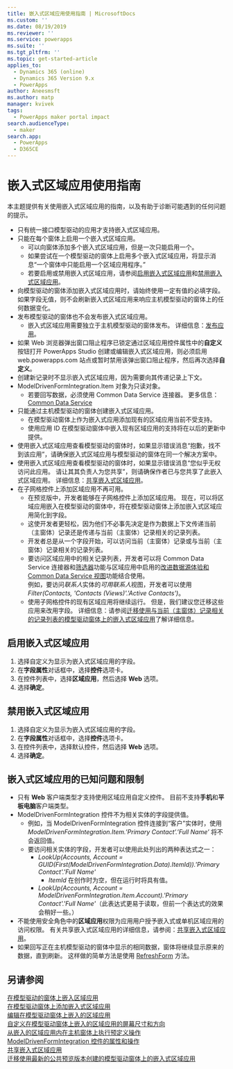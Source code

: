```yaml
---
title: 嵌入式区域应用使用指南 | MicrosoftDocs
ms.custom: ''
ms.date: 08/19/2019
ms.reviewer: ''
ms.service: powerapps
ms.suite: ''
ms.tgt_pltfrm: ''
ms.topic: get-started-article
applies_to:
  - Dynamics 365 (online)
  - Dynamics 365 Version 9.x
  - PowerApps
author: Aneesmsft
ms.author: matp
manager: kvivek
tags:
  - PowerApps maker portal impact
search.audienceType:
  - maker
search.app:
  - PowerApps
  - D365CE
---
```


# <a name="guidelines-on-working-with-embedded-canvas-apps"></a>嵌入式区域应用使用指南
本主题提供有关使用嵌入式区域应用的指南，以及有助于诊断可能遇到的任何问题的提示。

-   只有统一接口模型驱动的应用才支持嵌入式区域应用。
-   只能在每个窗体上启用一个嵌入式区域应用。 
     - 可以向窗体添加多个嵌入式区域应用，但是一次只能启用一个。
     - 如果尝试在一个模型驱动的窗体上启用多个嵌入式区域应用，将显示消息“一个窗体中只能启用一个区域应用程序。”
     - 若要启用或禁用嵌入式区域应用，请参阅[启用嵌入式区域应用](#enable-an-embedded-canvas-app)和[禁用嵌入式区域应用](#disable-an-embedded-canvas-app)。
-   向模型驱动的窗体添加嵌入式区域应用时，请始终使用一定有值的必填字段。 如果字段无值，则不会刷新嵌入式区域应用来响应主机模型驱动的窗体上的任何数据变化。
-   发布模型驱动的窗体也不会发布嵌入式区域应用。
     - 嵌入式区域应用需要独立于主机模型驱动的窗体发布。 详细信息：[发布应用](../canvas-apps/save-publish-app.md#publish-an-app)。
-   如果 Web 浏览器弹出窗口阻止程序已锁定通过区域应用控件属性中的**自定义**按钮打开 PowerApps Studio 创建或编辑嵌入式区域应用，则必须启用 web.powerapps.com 站点或暂时禁用该弹出窗口阻止程序，然后再次选择**自定义**。
-   创建新记录时不显示嵌入式区域应用，因为需要向其传递记录上下文。
-   ModelDrivenFormIntegration.Item 对象为只读对象。 
     - 若要回写数据，必须使用 Common Data Service 连接器。 更多信息：[Common Data Service](/connectors/commondataservice/)
-   只能通过主机模型驱动的窗体创建嵌入式区域应用。 
    - 在模型驱动窗体上作为嵌入式应用添加现有的区域应用当前不受支持。
    - 使用应用 ID 在模型驱动窗体中嵌入现有区域应用的支持将在以后的更新中提供。
- 使用嵌入式区域应用查看模型驱动的窗体时，如果显示错误消息“抱歉，找不到该应用”，请确保嵌入式区域应用与模型驱动的窗体在同一个解决方案中。
- 使用嵌入式区域应用查看模型驱动的窗体时，如果显示错误消息“您似乎无权访问此应用。 请让其其负责人为您共享”，则请确保作者已与您共享了此嵌入式区域应用。 详细信息：[共享嵌入式区域应用](share-embedded-canvas-app.md)。
- 在子网格控件上添加区域应用不再可用。
    - 在预览版中，开发者能够在子网格控件上添加区域应用。 现在，可以将区域应用嵌入在模型驱动的窗体中，将在模型驱动窗体上添加嵌入式区域应用简化到字段。 
    - 这使开发者更轻松，因为他们不必事先决定是作为数据上下文传递当前（主窗体）记录还是传递与当前（主窗体）记录相关的记录列表。 
    - 开发者总是从一个字段开始，可以访问当前（主窗体）记录或与当前（主窗体）记录相关的记录列表。
    - 要访问区域应用中的相关记录列表，开发者可以将 Common Data Service 连接器和[筛选器](../canvas-apps/functions/function-filter-lookup.md)功能与区域应用中启用的[改进数据源体验和 Common Data Service 视图](https://powerapps.microsoft.com/blog/improved-data-source-selection-and-common-data-service-views/)功能结合使用。  
    例如，要访问*联系人*实体的*可用联系人*视图，开发者可以使用 *Filter(Contacts, 'Contacts (Views)'.'Active Contacts')*。
    - 使用子网格控件的现有区域应用将继续运行。 但是，我们建议您迁移这些应用来改用字段。 详细信息：请参阅[迁移使用与当前（主窗体）记录相关的记录列表的模型驱动窗体上的嵌入式区域应用](embedded-canvas-app-migrate-from-preview.md#migrating-embedded-canvas-apps-on-model-driven-forms-that-use-a-list-of-records-related-to-the-current-main-form-record)了解详细信息。

## <a name="enable-an-embedded-canvas-app"></a>启用嵌入式区域应用
1. 选择自定义为显示为嵌入式区域应用的字段。
2. 在**字段属性**对话框中，选择**控件**选项卡。
3. 在控件列表中，选择**区域应用**，然后选择 **Web** 选项。
4. 选择**确定**。

## <a name="disable-an-embedded-canvas-app"></a>禁用嵌入式区域应用
1. 选择自定义为显示为嵌入式区域应用的字段。
2. 在**字段属性**对话框中，选择**控件**选项卡。
3. 在控件列表中，选择默认控件，然后选择 **Web** 选项。
4. 选择**确定**。

## <a name="known-issues-and-limitations-with-embedded-canvas-apps"></a>嵌入式区域应用的已知问题和限制
- 只有 **Web** 客户端类型才支持使用区域应用自定义控件。 目前不支持**手机**和**平板电脑**客户端类型。
- ModelDrivenFormIntegration 控件不为相关实体的字段提供值。 
  - 例如，当 ModelDrivenFormIntegration 控件连接到“客户”实体时，使用 *ModelDrivenFormIntegration.Item.’Primary Contact’.’Full Name’* 将不会返回值。 
  - 要访问相关实体的字段，开发者可以使用此处列出的两种表达式之一：
    - *LookUp(Accounts, Account = GUID(First(ModelDrivenFormIntegration.Data).ItemId)).'Primary Contact'.'Full Name'*  
      - *ItemId* 在创作时为空，但在运行时将具有值。
    - *LookUp(Accounts, Account = ModelDrivenFormIntegration.Item.Account).'Primary Contact'.'Full Name'*（此表达式更易于读取，但前一个表达式的效果会稍好一些。）
- 不能使用安全角色中的**区域应用**权限为应用用户授予嵌入式或单机区域应用的访问权限。 有关共享嵌入式区域应用的详细信息，请参阅：[共享嵌入式区域应用](share-embedded-canvas-app.md)。
- 如果回写正在主机模型驱动的窗体中显示的相同数据，窗体将继续显示原来的数据，直到刷新。 这样做的简单方法是使用 [RefreshForm](embedded-canvas-app-actions.md#refreshformshowprompt) 方法。

## <a name="see-also"></a>另请参阅
[在模型驱动的窗体上嵌入区域应用](embed-canvas-app-in-form.md) <br />
[在模型驱动窗体上添加嵌入式区域应用](embedded-canvas-app-add-classic-designer.md) <br />
[编辑在模型驱动窗体上嵌入的区域应用](embedded-canvas-app-edit-classic-designer.md) <br />
[自定义在模型驱动窗体上嵌入的区域应用的屏幕尺寸和方向](embedded-canvas-app-customize-screen.md) <br />
[从嵌入的区域应用内在主机窗体上执行预定义操作](embedded-canvas-app-actions.md) <br />
[ModelDrivenFormIntegration 控件的属性和操作](embedded-canvas-app-properties-actions.md) <br />
[共享嵌入式区域应用](share-embedded-canvas-app.md) <br />
[迁移使用最新的公共预览版本创建的模型驱动窗体上的嵌入式区域应用](embedded-canvas-app-migrate-from-preview.md) <br />
